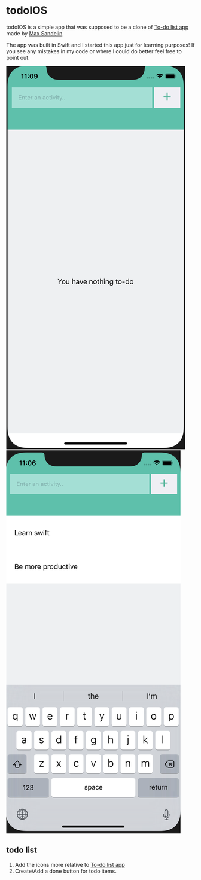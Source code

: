 # todoIOS
todoIOS is a simple app that was supposed to be a clone of [To-do list app](https://github.com/themaxsandelin/todo) made by [Max Sandelin](https://instagram.com/themaxsandelin)

The app was built in Swift and I started this app just for learning purposes! If you see any mistakes in my code or where I could do better feel free to point out. 

[image1]: https://github.com/driuha99/todoiOS/blob/master/project-showcase/image1.png "Project showcase image 1"
[image2]: https://github.com/driuha99/todoiOS/blob/master/project-showcase/image2.png "Project showcase image 2"

![alt text][image1]
![alt text][image2]

## todo list

1. Add the icons more relative to [To-do list app](https://github.com/themaxsandelin/todo)
2. Create/Add a done button for todo items. 
